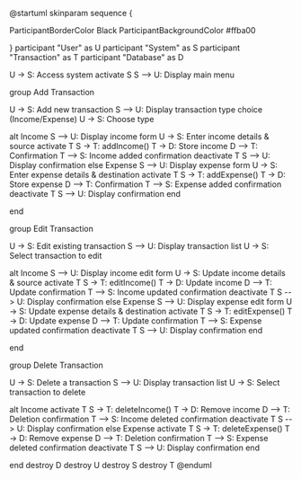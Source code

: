 @startuml
skinparam sequence {

ParticipantBorderColor Black
ParticipantBackgroundColor #ffba00

}
participant "User" as U
participant "System" as S
participant "Transaction" as T
participant "Database" as D

U -> S: Access system
activate S
S --> U: Display main menu

group Add Transaction

  U -> S: Add new transaction
  S --> U: Display transaction type choice (Income/Expense)
  U -> S: Choose type

  alt Income
    S --> U: Display income form
    U -> S: Enter income details & source
    activate T
    S -> T: addIncome()
    T -> D: Store income
    D --> T: Confirmation
    T --> S: Income added confirmation
    deactivate T
    S --> U: Display confirmation
  else Expense
    S --> U: Display expense form
    U -> S: Enter expense details & destination
    activate T
    S -> T: addExpense()
    T -> D: Store expense
    D --> T: Confirmation
    T --> S: Expense added confirmation
    deactivate T
    S --> U: Display confirmation
  end

end

group Edit Transaction

  U -> S: Edit existing transaction
  S --> U: Display transaction list
  U -> S: Select transaction to edit

  alt Income
    S --> U: Display income edit form
    U -> S: Update income details & source
    activate T
    S -> T: editIncome()
    T -> D: Update income
    D --> T: Update confirmation
    T --> S: Income updated confirmation
    deactivate T
    S --> U: Display confirmation
  else Expense
    S --> U: Display expense edit form
    U -> S: Update expense details & destination
    activate T
    S -> T: editExpense()
    T -> D: Update expense
    D --> T: Update confirmation
    T --> S: Expense updated confirmation
    deactivate T
    S --> U: Display confirmation
  end

end

group Delete Transaction

  U -> S: Delete a transaction
  S --> U: Display transaction list
  U -> S: Select transaction to delete

  alt Income
    activate T
    S -> T: deleteIncome()
    T -> D: Remove income
    D --> T: Deletion confirmation
    T --> S: Income deleted confirmation
    deactivate T
    S --> U: Display confirmation
  else Expense
    activate T
    S -> T: deleteExpense()
    T -> D: Remove expense
    D --> T: Deletion confirmation
    T --> S: Expense deleted confirmation
    deactivate T
    S --> U: Display confirmation
  end

end
destroy D
destroy U
destroy S
destroy T
@enduml
